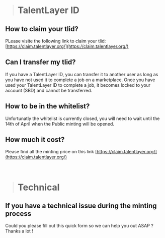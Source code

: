 > # TalentLayer ID

## How to claim your tlid?

PLease visite the following link to claim your tlid: [https://claim.talentlayer.org/](https://claim.talentlayer.org/)

## Can I transfer my tlid?

If you have a TalentLayer ID, you can transfer it to another user as long as you have not used it to complete a job on a marketplace. Once you have used your TalentLayer ID to complete a job, it becomes locked to your account (SBD) and cannot be transferred.

## How to be in the whitelist?

Unfortunatly the whitelist is currently closed, you will need to wait until the 14th of April when the Public minting will be opened.

## How much it cost?

Please find all the minting price on this link [https://claim.talentlayer.org/](https://claim.talentlayer.org/)

<br />

> # Technical

## If you have a technical issue during the minting process

Could you please fill out this quick form so we can help you out ASAP ? Thanks a lot !
